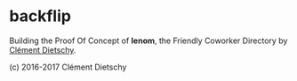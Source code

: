 # backflip

Building the Proof Of Concept of **lenom**, the Friendly Coworker Directory by [Clément Dietschy](https://www.linkedin.com/in/clementdietschy).

(c) 2016-2017 Clément Dietschy
